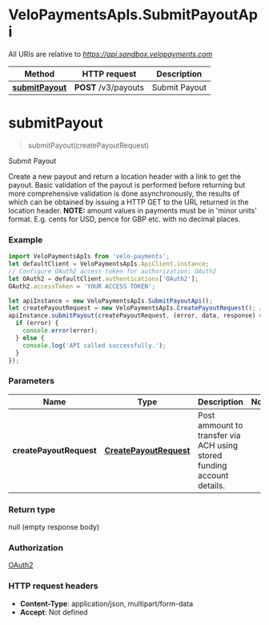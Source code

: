 # VeloPaymentsApIs.SubmitPayoutApi

All URIs are relative to *https://api.sandbox.velopayments.com*

Method | HTTP request | Description
------------- | ------------- | -------------
[**submitPayout**](SubmitPayoutApi.md#submitPayout) | **POST** /v3/payouts | Submit Payout


<a name="submitPayout"></a>
# **submitPayout**
> submitPayout(createPayoutRequest)

Submit Payout

Create a new payout and return a location header with a link to get the payout. Basic validation of the payout is performed before returning but more comprehensive validation is done asynchronously, the results of which can be obtained by issuing a HTTP GET to the URL returned in the location header. **NOTE:** amount values in payments must be in &#39;minor units&#39; format. E.g. cents for USD, pence for GBP etc.  with no decimal places. 

### Example
```javascript
import VeloPaymentsApIs from 'velo-payments';
let defaultClient = VeloPaymentsApIs.ApiClient.instance;
// Configure OAuth2 access token for authorization: OAuth2
let OAuth2 = defaultClient.authentications['OAuth2'];
OAuth2.accessToken = 'YOUR ACCESS TOKEN';

let apiInstance = new VeloPaymentsApIs.SubmitPayoutApi();
let createPayoutRequest = new VeloPaymentsApIs.CreatePayoutRequest(); // CreatePayoutRequest | Post ammount to transfer via ACH using stored funding account details.
apiInstance.submitPayout(createPayoutRequest, (error, data, response) => {
  if (error) {
    console.error(error);
  } else {
    console.log('API called successfully.');
  }
});
```

### Parameters

Name | Type | Description  | Notes
------------- | ------------- | ------------- | -------------
 **createPayoutRequest** | [**CreatePayoutRequest**](CreatePayoutRequest.md)| Post ammount to transfer via ACH using stored funding account details. | 

### Return type

null (empty response body)

### Authorization

[OAuth2](../README.md#OAuth2)

### HTTP request headers

 - **Content-Type**: application/json, multipart/form-data
 - **Accept**: Not defined

